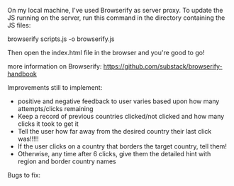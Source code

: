 On my local machine, I've used Browserify as server proxy. To update the JS running on the server, run this command in the directory containing the JS files:

browserify scripts.js -o browserify.js

Then open the index.html file in the browser and you're good to go!

more information on Browserify: https://github.com/substack/browserify-handbook

Improvements still to implement:

* positive and negative feedback to user varies based upon how many attempts/clicks remaining
* Keep a record of previous countries clicked/not clicked and how many clicks it took to get it
* Tell the user how far away from the desired country their last click was!!!!!
* If the user clicks on a country that borders the target country, tell them!
* Otherwise, any time after 6 clicks, give them the detailed hint with region and border country names

Bugs to fix:
